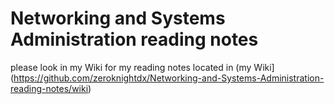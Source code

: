 # Networking and Systems Administration reading notes

please look in my Wiki for my reading notes located in (my Wiki](https://github.com/zeroknightdx/Networking-and-Systems-Administration-reading-notes/wiki)
